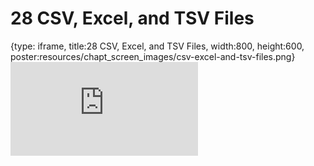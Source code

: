 # 28 CSV, Excel, and TSV Files
 
{type: iframe, title:28 CSV, Excel, and TSV Files, width:800, height:600, poster:resources/chapt_screen_images/csv-excel-and-tsv-files.png}
![](https://datatrail-jhu.github.io/DataTrail/no_toc/csv-excel-and-tsv-files.html)
 

 
